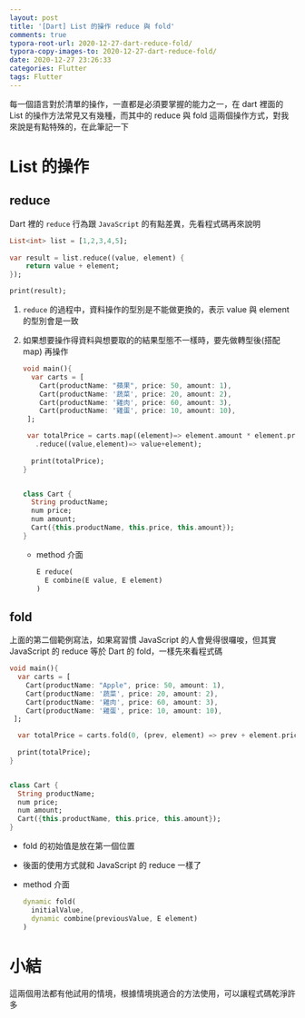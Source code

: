 ```yaml
---
layout: post
title: '[Dart] List 的操作 reduce 與 fold'
comments: true
typora-root-url: 2020-12-27-dart-reduce-fold/
typora-copy-images-to: 2020-12-27-dart-reduce-fold/
date: 2020-12-27 23:26:33
categories: Flutter
tags: Flutter
---
```


 每一個語言對於清單的操作，一直都是必須要掌握的能力之一，在 dart 裡面的 List 的操作方法常見又有幾種，而其中的 reduce 與 fold 這兩個操作方式，對我來說是有點特殊的，在此筆記一下

<!-- more -->

# List   的操作

## reduce

Dart 裡的 `reduce` 行為跟 `JavaScript` 的有點差異，先看程式碼再來說明

```dart
List<int> list = [1,2,3,4,5]; 
 
var result = list.reduce((value, element) {
    return value + element;
});

print(result);
```

1. `reduce` 的過程中，資料操作的型別是不能做更換的，表示 value 與 element 的型別會是一致

2. 如果想要操作得資料與想要取的的結果型態不一樣時，要先做轉型後(搭配 map) 再操作

   ```dart
   void main(){
     var carts = [
       Cart(productName: "蘋果", price: 50, amount: 1),
       Cart(productName: '蔬菜', price: 20, amount: 2),
       Cart(productName: '雞肉', price: 60, amount: 3),
       Cart(productName: '雞蛋', price: 10, amount: 10),
    ];
   
    var totalPrice = carts.map((element)=> element.amount * element.price)
      .reduce((value,element)=> value+element);
       
     print(totalPrice);
   }
   
   
   class Cart {
     String productName;
     num price;
     num amount;
     Cart({this.productName, this.price, this.amount});
   }
   ```

   * method  介面

     ```dart
     E reduce(
       E combine(E value, E element)
     )
     ```

     



## fold

上面的第二個範例寫法，如果寫習慣 JavaScript 的人會覺得很囉唆，但其實 JavaScript 的 reduce 等於 Dart 的 fold，一樣先來看程式碼

```dart
void main(){
  var carts = [
    Cart(productName: "Apple", price: 50, amount: 1),
    Cart(productName: '蔬菜', price: 20, amount: 2),
    Cart(productName: '雞肉', price: 60, amount: 3),
    Cart(productName: '雞蛋', price: 10, amount: 10),
 ];

  var totalPrice = carts.fold(0, (prev, element) => prev + element.price * element.amount);
  
  print(totalPrice);
}


class Cart {
  String productName;
  num price;
  num amount;
  Cart({this.productName, this.price, this.amount});
}
```

* fold  的初始值是放在第一個位置

* 後面的使用方式就和 JavaScript  的 reduce 一樣了

* method 介面

  ```dart
  dynamic fold(
    initialValue,
    dynamic combine(previousValue, E element)
  )
  ```

# 小結

這兩個用法都有他試用的情境，根據情境挑適合的方法使用，可以讓程式碼乾淨許多

